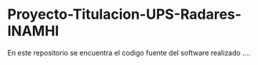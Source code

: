 # Proyecto-Titulacion-UPS-Radares-INAMHI
En este repositorio se encuentra el codigo fuente del software realizado ....
